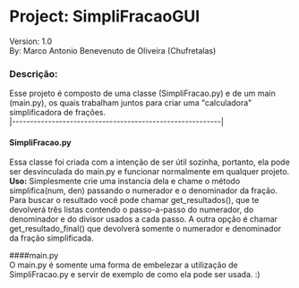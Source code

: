 # Project: SimpliFracaoGUI
Version: 1.0  
By: Marco Antonio Benevenuto de Oliveira (Chufretalas)    
  
  
### Descrição:  
 Esse projeto é composto de uma classe (SimpliFracao.py) e de um main (main.py), os quais trabalham juntos para criar uma "calculadora" simplificadora de frações.  
|----------------------------------------------------------|
#### SimpliFracao.py  
Essa classe foi criada com a intenção de ser útil sozinha, portanto, ela pode ser desvinculada do main.py e funcionar normalmente em qualquer projeto.  
**Uso:** Simplesmente crie uma instancia dela e chame o método simplifica(num, den) passando o numerador e o denominador da fração. Para buscar o resultado você pode chamar get_resultados(), que te devolverá três listas contendo o passo-a-passo do numerador, do denominador e do divisor usados a cada passo. A outra opção é chamar get_resultado_final() que devolverá somente o numerador e denominador da fração simplificada.

####main.py  
O main.py é somente uma forma de embelezar a utilização de SimpliFracao.py e servir de exemplo de como ela pode ser usada. :)

